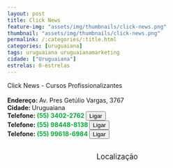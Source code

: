 ```yaml
---
layout: post
title: Click News
feature-img: "assets/img/thumbnails/click-news.png"
thumbnail: "assets/img/thumbnails/click-news.png"
permalink: /:categories/:title.html
categories: [uruguaiana]
tags: uruguaiana uruguaianamarketing
cidade: ["Uruguaiana"]
estrelas: 0-estrelas
---
```

Click News - Cursos Profissionalizantes<!-- more -->
<br/>
<br/>
<b>Endereço: </b>Av. Pres Getúlio Vargas, 3767<br />
<b>Cidade: </b>Uruguaiana<br />
<b>Telefone: <span style="color: #00ab3a;">(55) 3402-2762</span> <a href="tel:5534022762"><button class="ligar">Ligar</button></a></b><br />
<b>Telefone: <span style="color: #00ab3a;">(55) 98448-8138</span> <a href="tel:55984488138"><button class="ligar">Ligar</button></a></b><br />
<b>Telefone: <span style="color: #00ab3a;">(55) 99618-6984</span> <a href="tel:55996186984"><button class="ligar">Ligar</button></a></b><br />

<br />
<style>
      #map {
        height: 400px;
        width: 100%;
       }
    </style>

<div style="font-size: larger; text-align: center;">
Localização</div>
<div id="map">
<script>
      function initMap() {
        var uluru = {lat: -29.758206, lng: -57.075457};
        var map = new google.maps.Map(document.getElementById('map'), {
          zoom: 17,
          center: uluru
        });
        var marker = new google.maps.Marker({
          position: uluru,
          map: map
        });
      }
    </script>
    <script async="" defer="" src="https://maps.googleapis.com/maps/api/js?key=AIzaSyCck-jhcLX7iaqvW5q898KwuoSUBpG-7qE&callback=initMap">
    </script>
</div>
